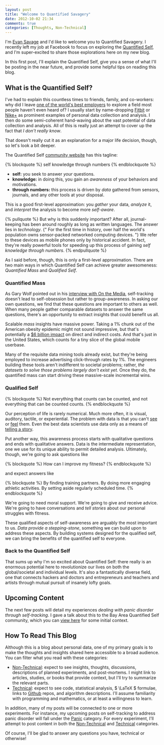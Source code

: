 ```yaml
---
layout: post
title: "Welcome to Quantified Savagery"
date: 2012-10-02 21:34
comments: true
categories: [Thoughts, Non-Technical]
---
```


I'm [Evan Savage](http://cv.savageevan.com/) and I'd like to welcome you
to Quantified Savagery. I recently left my job at Facebook to focus on
exploring the
[Quantified Self](http://quantifiedself.com/),
and I'm super-excited to share those explorations here on my new blog.

In this first post, I'll explain the Quantified Self, give you a sense of
what I'll be posting in the near future, and provide some helpful tips on
reading this blog.

<!--more-->

## What is the Quantified Self?

I've had to explain this countless times to friends, family, and
co-workers: why did I leave
[one of the world's best employers](http://www.glassdoor.com/Reviews/Facebook-Reviews-E40772.htm)
to explore a field most people haven't even heard of?
I usually start by name-dropping
[Fitbit](http://www.fitbit.com/) or [Nike+](http://nikeplus.nike.com/plus/) as
prominent examples of personal data collection and analysis. I then do some
semi-coherent hand-waving about the vast potential of data collection and
analysis. All of this is really just an attempt to cover up the fact
that *I don't really know*.

That doesn't really cut it as an explanation for a major life decision,
though, so let's look a bit deeper.

The Quantified Self
[community website](http://quantifiedself.com/) has this tagline:

{% blockquote %}
self knowledge through numbers
{% endblockquote %}

- **self:** you seek to answer *your* questions.
- **knowledge:** in doing this, you gain an *awareness* of your behaviors and
  motivations.
- **through numbers:** this process is driven by *data* gathered from sensors,
  journals, and any other tools at your disposal.

This is a good first-level approximation: you *gather* your data, *analyze* it,
and *interpret* the analysis to become more *self-aware*.

{% pullquote %}
But why is this suddenly important? After all, journal-keeping has been around
roughly as long as written languages. The answer lies in *technology*.
{" For the first time in history, over half the world's population owns
sensor-packed networked computing devices. "} We refer to these
devices as mobile phones only by historical accident. In fact, they're really
powerful tools for speeding up this process of gaining
*self knowledge through numbers*.
{% endpullquote %}

As I said before, though, this is only a first-level approximation. There are
two main ways in which Quantified Self can achieve greater awesomeness:
*Quantified Mass* and *Qualified Self*.

### Quantified Mass

As Gary Wolf pointed out in his
[interview with On the Media](http://www.onthemedia.org/people/gary-wolf/),
self-tracking doesn't lead to self-obsession but rather to group-awareness.
In asking our own questions, we find that these questions are important to
others as well. When many people gather comparable datasets to answer the
same questions, there's an opportunity to extract insights
that could benefit us all.

Scalable *mass* insights have massive power. Taking a 1% chunk out of the
American obesity epidemic might not sound impressive, but that's potentially
a [$6 billion impact](http://www.forbes.com/sites/bethhoffman/2012/08/16/what-the-obesity-epidemic-costs-us-infographic/)
on direct and indirect costs. And that's just in the United States, which
counts for a tiny slice of the global mobile userbase.

Many of the requisite data mining tools already
exist, but they're being employed to increase advertising click-through rates
by 1%. The engineers building these tools aren't indifferent to societal
problems; rather, *the datasets to solve those problems largely don't exist yet.*
Once they do, the quantified mass can start driving these massive-scale
incremental wins.

### Qualified Self

{% blockquote %}
Not everything that counts can be counted,
and not everything that can be counted counts.
{% endblockquote %}

Our perception of life is rarely numerical. Much more often, it is visual,
auditory, tactile, or experiential. 
The problem with data is that you can't
[see](http://worrydream.com/#!/KillMath) or
[feel](http://blog.makezine.com/2009/02/08/haptic-compass/) them.
Even the best data scientists use
data only as a means of
[telling a story](http://www.ted.com/talks/hans_rosling_shows_the_best_stats_you_ve_ever_seen.html).

Put another way, this awareness process starts with qualitative questions
and ends with qualitative answers. Data is the intermediate representation,
one we use for its unique ability to permit detailed analysis. Ultimately,
though, we're going to ask questions like

{% blockquote %}
How can I improve my fitness?
{% endblockquote %}

and expect answers like

{% blockquote %}
By finding training partners. By doing more engaging athletic
activities. By setting aside regularly scheduled time.
{% endblockquote %}

We're going to need moral support. We're going to give and receive advice.
We're going to have conversations and *tell stories* about our personal
struggles with fitness.

These qualified aspects of self-awareness are arguably the most important
to us. *Data provide a stepping-stone*, something we can build upon
to address these aspects. By building systems designed for the qualified self,
we can bring the benefits of the quantified self to everyone.

### Back to the Quantified Self

That sums up why I'm so excited about Quantified Self: there really is an
enormous potential here to revolutionize our lives on both the global/societal
and individual levels.
It's also a fantastically diverse field, one that connects hackers and 
doctors and entrepreneurs and teachers and artists through mutual pursuit of
insanely lofty goals.

## Upcoming Content

The next few posts will detail my experiences *dealing with panic
disorder through self-tracking*. I gave a talk about this to the Bay Area
Quantified Self community, which you can
[view here](http://quantifiedself.com/2012/07/evan-savage-on-panic-tracking/)
for some initial context.

## How To Read This Blog

Although this is a blog about personal data, one of my primary goals is to
make the thoughts and insights shared here accessible to a broad audience.
You can filter what you read with these categories:

- <a href="/blog/categories/non-technical/" class="category">Non-Technical</a>:
  expect to see insights, thoughts, discussions, descriptions
  of planned experiments, and post-mortems. I might link to articles, studies,
  or books that provide context, but I'll try to summarize the relevant
  parts.
- <a href="/blog/categories/technical/" class="category">Technical</a>:
  expect to see code, statistical analysis, $ \LaTeX $ formulae,
  links to [Github](https://github.com/candu) repos, and algorithm
  descriptions. I'll assume familiarity with programming and mathematics, or
  at least a willingness to learn.

In addition, many of my posts will be connected to one or more experiments.
For instance, my upcoming posts on self-tracking to address panic disorder will
fall under the <a href="/blog/categories/panic/" class="category">Panic</a> category.
For every experiment, I'll attempt to post
content in both the
<a href="/blog/categories/non-technical/" class="category">Non-Technical</a> and
<a href="/blog/categories/technical/" class="category">Technical</a> categories.

Of course, I'll be glad to answer any questions you have, technical or
otherwise!
